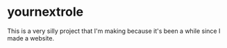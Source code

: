 # yournextrole
This is a very silly project that I'm making because it's been a while since I made a website.
